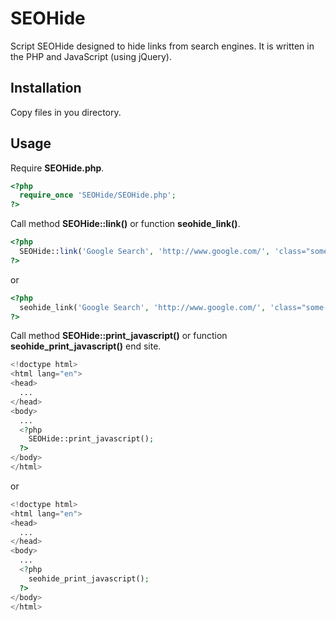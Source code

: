 # SEOHide

Script SEOHide designed to hide links from search engines. It is written in the PHP and JavaScript (using jQuery).

## Installation

Copy files in you directory.

## Usage

Require **SEOHide.php**.

```php
<?php 
  require_once 'SEOHide/SEOHide.php';
?>
```

Call method **SEOHide::link()** or function **seohide_link()**.

```php
<?php 
  SEOHide::link('Google Search', 'http://www.google.com/', 'class="some-class"');
?>
```

or 

```php
<?php 
  seohide_link('Google Search', 'http://www.google.com/', 'class="some-class"');
?>
```

Call method **SEOHide::print_javascript()** or function **seohide_print_javascript()** end site.

```php
<!doctype html>
<html lang="en">
<head>
  ...
</head>
<body>
  ...
  <?php 
    SEOHide::print_javascript();
  ?>
</body>
</html>
```

or 


```php
<!doctype html>
<html lang="en">
<head>
  ...
</head>
<body>
  ...
  <?php 
    seohide_print_javascript();
  ?>
</body>
</html>
```